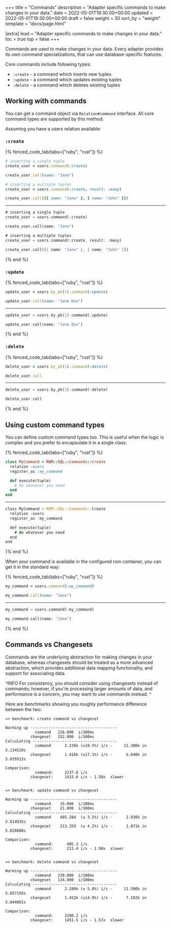 +++
title = "Commands"
description = "Adapter specific commands to make changes in your data."
date = 2022-05-01T19:30:00+00:00
updated = 2022-05-01T19:30:00+00:00
draft = false
weight = 30
sort_by = "weight"
template = "docs/page.html"

[extra]
lead = "Adapter specific commands to make changes in your data."
toc = true
top = false
+++

Commands are used to make changes in your data. Every adapter provides its own command
specializations, that can use database-specific features.

Core commands include following types:

* `:create` - a command which inserts new tuples
* `:update` - a command which updates existing tuples
* `:delete` - a command which deletes existing tuples

## Working with commands

You can get a command object via `Relation#command` interface. All core command types are
supported by this method.

Assuming you have a users relation available:

### `:create`

{% fenced_code_tab(tabs=["ruby", "rust"]) %}

```ruby
# inserting a single tuple
create_user = users.command(:create)

create_user.call(name: "Jane")

# inserting a multiple tuples
create_user = users.command(:create, result: :many)

create_user.call([{ name: "Jane" }, { name: "John" }])
```

---

```rust
# inserting a single tuple
create_user = users.command(:create)

create_user.call(name: "Jane")

# inserting a multiple tuples
create_user = users.command(:create, result: :many)

create_user.call([{ name: "Jane" }, { name: "John" }])
```

{% end %}

### `:update`

{% fenced_code_tab(tabs=["ruby", "rust"]) %}

```ruby
update_user = users.by_pk(1).command(:update)

update_user.call(name: "Jane Doe")
```

---

```rust
update_user = users.by_pk(1).command(:update)

update_user.call(name: "Jane Doe")
```

{% end %}

### `:delete`

{% fenced_code_tab(tabs=["ruby", "rust"]) %}

```ruby
delete_user = users.by_pk(1).command(:delete)

delete_user.call
```

---

```rust
delete_user = users.by_pk(1).command(:delete)

delete_user.call
```

{% end %}

## Using custom command types

You can define custom command types too. This is useful when the logic is complex and you prefer
to encapsulate it in a single class.

{% fenced_code_tab(tabs=["ruby", "rust"]) %}

```ruby
class MyCommand < ROM::SQL::Commands::Create
  relation :users
  register_as :my_command

  def execute(tuple)
    # do whatever you need
  end
end
```

---

```rust
class MyCommand < ROM::SQL::Commands::Create
  relation :users
  register_as :my_command

  def execute(tuple)
    # do whatever you need
  end
end
```

{% end %}

When your command is available in the configured rom container, you can get it in the standard way:

{% fenced_code_tab(tabs=["ruby", "rust"]) %}

```ruby
my_command = users.command(:my_command)

my_command.call(name: "Jane")
```

---

```rust
my_command = users.command(:my_command)

my_command.call(name: "Jane")
```

{% end %}

## Commands vs Changesets

Commands are the underlying abstraction for making changes in your database, whereas changesets
should be treated as a more advanced abstraction, which provides additional data mapping functionality,
and support for associating data.

^INFO
For consistency, you should consider using changesets instead of commands; however, if you're processing
larger amounts of data, and performance is a concern, you may want to use commands instead.
^

Here are benchmarks showing you roughly performance difference between the two:

```
=> benchmark: create command vs changeset

Warming up --------------------------------------
             command   226.000  i/100ms
           changeset   152.000  i/100ms
Calculating -------------------------------------
             command      2.238k (±10.5%) i/s -     11.300k in   5.134520s
           changeset      1.416k (±17.1%) i/s -      6.840k in   5.035512s

Comparison:
             command:     2237.6 i/s
           changeset:     1415.6 i/s - 1.58x  slower


=> benchmark: update command vs changeset

Warming up --------------------------------------
             command    35.000  i/100ms
           changeset    21.000  i/100ms
Calculating -------------------------------------
             command    405.284  (± 3.5%) i/s -      2.030k in   5.014935s
           changeset    213.359  (± 4.2%) i/s -      1.071k in   5.028808s

Comparison:
             command:      405.3 i/s
           changeset:      213.4 i/s - 1.90x  slower


=> benchmark: delete command vs changeset

Warming up --------------------------------------
             command   230.000  i/100ms
           changeset   134.000  i/100ms
Calculating -------------------------------------
             command      2.280k (± 5.0%) i/s -     11.500k in   5.057193s
           changeset      1.452k (±14.9%) i/s -      7.102k in   5.044861s

Comparison:
             command:     2280.2 i/s
           changeset:     1451.5 i/s - 1.57x  slower
```
